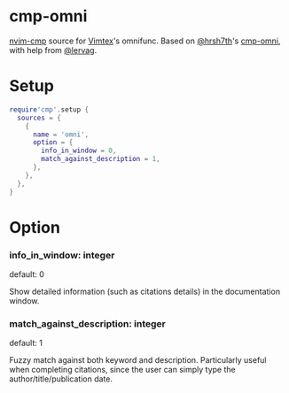 # cmp-omni

[nvim-cmp](https://github.com/hrsh7th/nvim-cmp) source for [Vimtex](https://github.com/lervag/vimtex)'s omnifunc.
Based on [@hrsh7th](https://github.com/hrsh7th)'s [cmp-omni](https://github.com/hrsh7th/cmp-omni), with help from [@lervag](https://github.com/lervag).

# Setup

```lua
require'cmp'.setup {
  sources = {
    {
      name = 'omni',
      option = {
        info_in_window = 0,
        match_against_description = 1,
      },
    },
  },
}
```

# Option

### info_in_window: integer
default: 0

Show detailed information (such as citations details) in the documentation window.

### match_against_description: integer
default: 1

Fuzzy match against both keyword and description.
Particularly useful when completing citations, since the user can simply type the author/title/publication date.
